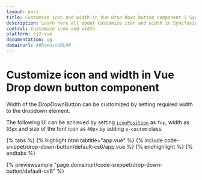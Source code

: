 ```yaml
---
layout: post
title: Customize icon and width in Vue Drop down button component | Syncfusion
description: Learn here all about Customize icon and width in Syncfusion Vue Drop down button component of Syncfusion Essential JS 2 and more.
control: Customize icon and width 
platform: ej2-vue
documentation: ug
domainurl: ##DomainURL##
---
```


# Customize icon and width in Vue Drop down button component

Width of the DropDownButton can be customized by setting required width to the dropdown element.

The following UI can be achieved by setting [`iconPosition`](https://ej2.syncfusion.com/vue/documentation/api/drop-down-button/dropDownButtonModel/#iconposition) as `Top`, width as `85px` and size of the font icon as `40px` by adding `e-custom` class.

{% tabs %}
{% highlight html tabtitle="app.vue" %}
{% include code-snippet/drop-down-button/default-cs6/app.vue %}
{% endhighlight %}
{% endtabs %}
        
{% previewsample "page.domainurl/code-snippet/drop-down-button/default-cs6" %}